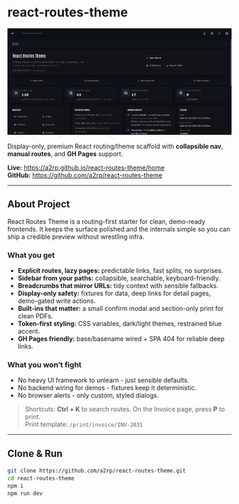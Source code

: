 # react-routes-theme

![alt text](image.png)

Display-only, premium React routing/theme scaffold with **collapsible nav**, **manual routes**, and **GH Pages** support.

**Live:** https://a2rp.github.io/react-routes-theme/home  
**GitHub:** https://github.com/a2rp/react-routes-theme

---

## About Project

React Routes Theme is a routing-first starter for clean, demo-ready frontends. It keeps the surface polished and the internals simple so you can ship a credible preview without wrestling infra.

### What you get

-   **Explicit routes, lazy pages:** predictable links, fast splits, no surprises.
-   **Sidebar from your paths:** collapsible, searchable, keyboard-friendly.
-   **Breadcrumbs that mirror URLs:** tidy context with sensible fallbacks.
-   **Display-only safety:** fixtures for data, deep links for detail pages, demo-gated write actions.
-   **Built-ins that matter:** a small confirm modal and section-only print for clean PDFs.
-   **Token-first styling:** CSS variables, dark/light themes, restrained blue accent.
-   **GH Pages friendly:** base/basename wired + SPA 404 for reliable deep links.

### What you won’t fight

-   No heavy UI framework to unlearn - just sensible defaults.
-   No backend wiring for demos - fixtures keep it deterministic.
-   No browser alerts - only custom, styled dialogs.

> Shortcuts: **Ctrl + K** to search routes. On the Invoice page, press **P** to print.  
> Print template: `/print/invoice/INV-2031`

---

## Clone & Run

```bash
git clone https://github.com/a2rp/react-routes-theme.git
cd react-routes-theme
npm i
npm run dev
```
